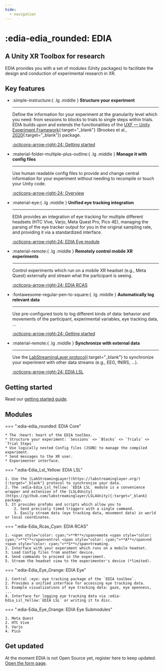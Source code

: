 ```yaml
---
hide: 
  - navigation
---
```

# :edia-edia_rounded: EDIA

## A Unity XR Toolbox for research

EDIA provides you with a set of modules (Unity packages) to facilitate the design and conduction of experimental research in XR. 
## Key features

<div class="grid cards" markdown>

-   :simple-instructure:{ .lg .middle } __Structure your experiment__

    ---

    Define the information for your experiment at the granularity level which you need: from sessions to blocks to trials to single steps within trials. EDIA builds upon and extends the functionalities of the [UXF — Unity Experiment Framework](https://github.com/immersivecognition/unity-experiment-framework/){:target="_blank"} (Brookes et al., [2020](https://github.com/immersivecognition/unity-experiment-framework/){:target="_blank"}) package.

    [:octicons-arrow-right-24: Getting started](gettingstarted.md)

-   :material-folder-multiple-plus-outline:{ .lg .middle } __Manage it with config files__

    ---

    Use human readable config files to provide and change central information for your experiment without needing to recompile or touch your Unity code.

    [:octicons-arrow-right-24: Overview](https://mind-body-emotion.notion.site/Config-files-1ca03dd4773f80f1b40dd78ae134df26)

-   :material-eye:{ .lg .middle } __Unified eye tracking integration__

    ---

    EDIA provides an integration of eye tracking for multiple different headsets (HTC Vive, Varjo, Meta Quest Pro, Pico 4E), managing the parsing of the eye tracker output for you in the original sampling rate, and providing it via a standardized interface.

    [:octicons-arrow-right-24: EDIA Eye module](#)

-   :material-remote:{ .lg .middle } __Remotely control mobile XR experiments__

    ---

    Control experiments which run on a mobile XR headset (e.g., Meta Quest) externally and stream what the participant is seeing.


    [:octicons-arrow-right-24: EDIA RCAS](#)

-   :fontawesome-regular-pen-to-square:{ .lg .middle } __Automatically log relevant data__

    ---

    Use pre-configured tools to log different kinds of data: behavior and movements of the participant, experimental variables, eye tracking data, ...


    [:octicons-arrow-right-24: Getting started](https://mind-body-emotion.notion.site/Logging-1ca03dd4773f804ab2dafa578397c048)

-   :material-remote:{ .lg .middle } __Synchronize with external data__

    ---

    Use the [LabStreamingLayer protocol](https://labstreaminglayer.org/){:target="_blank"} to synchronize your experiment with other data streams (e.g., EEG, fNIRS, ...).


    [:octicons-arrow-right-24: EDIA LSL](https://labstreaminglayer.org/)

</div>



## Getting started
Read our [getting started guide](gettingstarted.md).


## Modules

=== ":edia-edia_rounded: EDIA Core"  

    * The :heart: heart of the EDIA toolbox.
    * Structure your experiment: `Sessions` <> `Blocks` <> `Trials` <> `Trial Steps`
    * Use logically nested Config files (JSON) to manage the compiled experiment.
    * Send messages to the XR user.
    * Experimenter interface.
    

=== ":edia-Edia_Lsl_Yellow: EDIA LSL"  

    1. Use the [LabStreamingLayer](https://labstreaminglayer.org/){:target="_blank"} protocol to synchronize your data.
    2. The :edia-Edia_Lsl_Yellow: `EDIA LSL` module is a convenience wrapper and extension of the [LSL4Unity](https://github.com/labstreaminglayer/LSL4Unity){:target="_blank} package.
    3. It provides prefabs and scripts which allow you to
        2. Send precisely timed triggers with a single command. 
        3. Easily stream data (eye tracking data, movement data) in world or local coordinates.

=== ":edia-Edia_Rcas_Cyan: EDIA RCAS"  

    1. <span style="color: cyan;">**R**</span>emote <span style="color: cyan;">**C**</span>ontrol <span style="color: cyan;">**A**</span>nd <span style="color: cyan;">**S**</span>treaming.
    2. Interface with your experiment which runs on a mobile headset.
    3. Load Config files from another device.
    4. Send commands to proceed in the experiment.
    5. Stream the headset view to the experimenter's device (*limited).

=== ":edia-Edia_Eye_Orange: EDIA Eye"  

    1. Central :eye: eye tracking package of the `EDIA toolbox`. 
    2. Provides a unified interface for accessing eye tracking data.
    3. Example visualizations of eye tracking data: gaze, eye openness, ...
    4. Interface for logging eye tracking data via :edia-Edia_Lsl_Yellow:`EDIA LSL` or writing it to disc. 

=== ":edia-Edia_Eye_Orange: EDIA Eye Submodules"  

    1. Meta Quest
    2. HTC Vive
    3. Varjo
    4. Pico


## Get updated
At the moment EDIA is not Open Source yet, register here to keep updated.
[Open the form page](contact.md).


